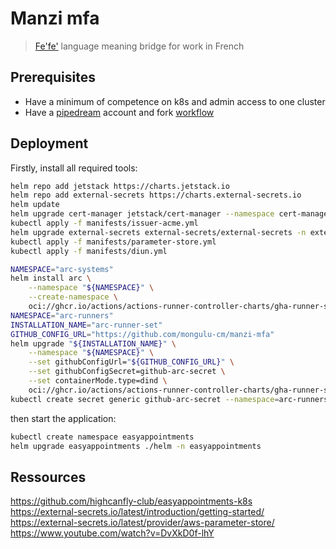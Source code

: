 # Manzi mfa
> [Fe'fe'](https://fr.wikipedia.org/wiki/Nufi) language meaning bridge for work in French

## Prerequisites
* Have a minimum of competence on k8s and admin access to one cluster
* Have a [pipedream](https://pipedream.com/) account and fork [workflow ](https://pipedream.com/new?h=tch_wGKfvD)


## Deployment

Firstly, install all required tools:
```sh
helm repo add jetstack https://charts.jetstack.io
helm repo add external-secrets https://charts.external-secrets.io
helm update
helm upgrade cert-manager jetstack/cert-manager --namespace cert-manager --create-namespace --set installCRDs=true
kubectl apply -f manifests/issuer-acme.yml
helm upgrade external-secrets external-secrets/external-secrets -n external-secrets --create-namespace
kubectl apply -f manifests/parameter-store.yml
kubectl apply -f manifests/diun.yml

NAMESPACE="arc-systems"
helm install arc \
    --namespace "${NAMESPACE}" \
    --create-namespace \
    oci://ghcr.io/actions/actions-runner-controller-charts/gha-runner-scale-set-controller
NAMESPACE="arc-runners"
INSTALLATION_NAME="arc-runner-set"
GITHUB_CONFIG_URL="https://github.com/mongulu-cm/manzi-mfa"
helm upgrade "${INSTALLATION_NAME}" \
    --namespace "${NAMESPACE}" \
    --set githubConfigUrl="${GITHUB_CONFIG_URL}" \
    --set githubConfigSecret=github-arc-secret \
    --set containerMode.type=dind \
    oci://ghcr.io/actions/actions-runner-controller-charts/gha-runner-scale-set
kubectl create secret generic github-arc-secret --namespace=arc-runners --from-literal=github_token=<TOKEN>
```

then start the application:
```sh
kubectl create namespace easyappointments
helm upgrade easyappointments ./helm -n easyappointments
```

## Ressources
https://github.com/highcanfly-club/easyappointments-k8s  
https://external-secrets.io/latest/introduction/getting-started/  
https://external-secrets.io/latest/provider/aws-parameter-store/  
https://www.youtube.com/watch?v=DvXkD0f-lhY  
